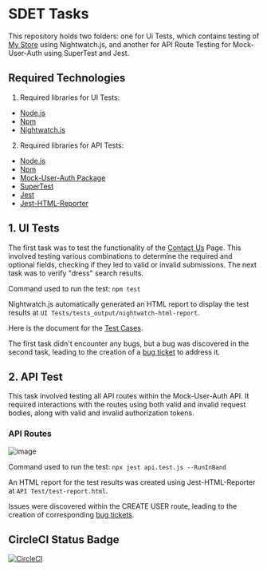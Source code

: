 # SDET Tasks

This repository holds two folders: one for Ui Tests, which contains testing of [My Store](http://automationpractice.multiformis.com/index.php) using Nightwatch.js, and another for API Route Testing for Mock-User-Auth using SuperTest and Jest.

## Required Technologies
1. Required libraries for UI Tests:
- [Node.js](https://nodejs.org/en)
- [Npm](https://docs.npmjs.com/cli/v6/commands/npm-install)
- [Nightwatch.js](https://nightwatchjs.org/guide/quickstarts/create-and-run-a-nightwatch-test.html)

2. Required libraries for API Tests:
- [Node.js](https://nodejs.org/en)
- [Npm](https://docs.npmjs.com/cli/v6/commands/npm-install)
- [Mock-User-Auth Package](https://www.npmjs.com/package/mock-user-auth)
- [SuperTest](https://www.npmjs.com/package/supertest)
- [Jest](https://jestjs.io/docs/getting-started)
- [Jest-HTML-Reporter](https://www.npmjs.com/package/jest-html-reporter)

## 1. UI Tests

The first task was to test the functionality of the [Contact Us](http://automationpractice.multiformis.com/index.php?controller=contact) Page. This involved testing various combinations to determine the required and optional fields, checking if they led to valid or invalid submissions. The next task was to verify "dress" search results.

Command used to run the test:
`npm test`

Nightwatch.js automatically generated an HTML report to display the test results at `UI Tests/tests_output/nightwatch-html-report`.

Here is the document for the [Test Cases](https://docs.google.com/spreadsheets/d/1bn_Hhxgq_vgSK62qykpqbs6n98_RYa8IehfYOsk_bWs/edit#gid=298129271).

The first task didn't encounter any bugs, but a bug was discovered in the second task, leading to the creation of a [bug ticket](https://docs.google.com/document/d/19HlgJdrtWlCwSvekQf1lZL57HDv2M3Z8iEhGkUa4A_o/edit?usp=sharing) to address it.

## 2. API Test

This task involved testing all API routes within the Mock-User-Auth API. It required interactions with the routes using both valid and invalid request bodies, along with valid and invalid authorization tokens.

### API Routes

![image](https://github.com/muhkhaled/SDET/assets/81418890/4e4a2b80-876e-488c-9c9b-7ffef6f6ceb4)

Command used to run the test:
`npx jest api.test.js --RunInBand`

An HTML report for the test results was created using Jest-HTML-Reporter at `API Test/test-report.html`.

Issues were discovered within the CREATE USER route, leading to the creation of corresponding [bug tickets](https://docs.google.com/document/d/1c_9Oo3j7Ygoxr0_ijMb0Us7fj7UHrKomC7wT5eXYBXI/edit?usp=sharing).


## CircleCI Status Badge

[![CircleCI](https://dl.circleci.com/status-badge/img/circleci/TGoAQEE6MB7bNwxBtKrrXx/BLiKKV5muZ7UJ4nMYyihmD/tree/main.svg?style=svg&circle-token=1fdda86e600d19b341319cc4754b8a1c304e97f1)](https://dl.circleci.com/status-badge/redirect/circleci/TGoAQEE6MB7bNwxBtKrrXx/BLiKKV5muZ7UJ4nMYyihmD/tree/main)


